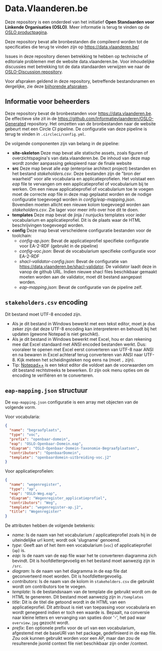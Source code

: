 # Data.Vlaanderen.be

Deze repository is een onderdeel van het initiatief **Open Standaarden voor Linkende Organisaties __(OSLO)__**.
Meer informatie is terug te vinden op de [OSLO productpagina](https://overheid.vlaanderen.be/producten-diensten/OSLO2).

Deze repository bevat alle bronbestanden die compileerd worden tot de specificaties die terug te vinden zijn op https://data.vlaanderen.be/

Issues in deze repository dienen betrekking te hebben op technische of editoriale problemen met de website data.vlaanderen.be. Voor inhoudelijke discussies met betrekking tot de data standaarden verwijzen we naar de [OSLO-Discussion repository](https://github.com/Informatievlaanderen/OSLO-Discussion).

Voor afspraken geldend in deze repository, betreffende bestandsnamen en dergelijke, zie deze [bijhorende afspraken](./CONVENTIONS.md).

## Informatie voor beheerders

Deze repository bevat de bronbestanden voor https://data.vlaanderen.be. De effectieve site zit in de https://github.com/Informatievlaanderen/OSLO-Generated repository.
Het omzetten van de bronbestanden naar de website gebeurt met een Circle CI pipeline. De configuratie van deze pipeline is terug te vinden in `.circleci/config.yml`.

De volgende componenten zijn van belang in de pipeline:

* **site-skeleton**
  Deze map bevat alle statische assets, zoals figuren of overzichtspagina's van data.vlaanderen.be. De inhoud van deze map wordt zonder aanpassing gekopieerd naar de finale website
* **src**
  Deze map bevat alle *eap* (enterprise architect project) bestanden en het bestand *stakeholders.csv*. Deze bestanden zijn de "bron der waarheid" voor alle vocabularia en applicatieprofielen. Het volstaat een *eap* file te vervangen om een applicatieprofiel of vocabularium bij te werken. Om een nieuw applicatieprofiel of vocabularium toe te voegen moet de correcte *eap* file in deze map geplaatst worden en de nodige configuratie toegevoegd worden in *config/eap-mapping.json*. Bovendien moeten allicht een nieuwe kolom toegevoegd worden aan *stakeholders.csv*. Zie lager voor meer info over hoe dit te doen.
* **templates**
  Deze map bevat de jinja / nunjucks templates voor ieder vocabularium en applicatieprofiel. Dit is de plaats waar de HTML beschrijvingen toegevoegd worden.
* **config**
  Deze map bevat verscheidene configuratie bestanden voor de toolchain:
  * *config-ap.json*: Bevat de applicatieprofiel specifieke configuratie voor EA-2-RDF (gebruikt in de pipeline)
  * *config-voc.json*: Bevat de vocabularium specifieke configuratie voor EA-2-RDF
  * *shacl-validator-config.json*: Bevat de configuratie van https://data.vlaanderen.be/shacl-validator. De validator laadt deze in vanop de github URL. Indien nieuwe shacl files beschikbaar gemaakt moeten worden aan de validator, moet dit bestand aangepast worden.
  * *eap-mapping.json*: Bevat de configuratie van de pipeline zelf.

## `stakeholders.csv` encoding
Dit bestand moet UTF-8 encoded zijn.
* Als je dit bestand in Windows bewerkt met een tekst editor, moet je dus zeker zijn dat deze UTF-8 encoding kan interpreteren en behoudt bij het updaten (gewone Notepad is niet geschikt).
* Als je dit bestand in Windows bewerkt met Excel, hou er dan rekening mee dat Excel standaard met ANSI encoded bestanden werkt. Dus: vooraleer te openen met Excel eerst converteren van UTF-8 naar ANSI en na bewaren in Excel achteraf terug converteren van ANSI naar UTF-8. Kijk meteen het scheidingsteken nog eens na (moet `,` zijn).
* Tip: [Notepad++](https://notepad-plus-plus.org/) is een tekst editor die voldoet aan de voorwaarden om dit bestand rechtstreeks te bewerken. Er zijn ook menu opties om de encoding te verifiëren en te converteren.

## `eap-mapping.json` structuur
De `eap-mapping.json` configuratie is een array met objecten van de volgende vorm.
 
Voor vocabularia:
```json
{
  "name": "begraafplaats",
  "type": "voc",
  "prefix": "openbaar-domein",
  "eap": "OSLO-Openbaar-Domein.eap",
  "diagram": "OSLO-Openbaar-Domein-Taxonomie-Begraafplaatsen",
  "contributors": "OpenbaarDomein",
  "template": "openbaardomein-uitbreiding-voc.j2"
}
```

Voor applicatieprofielen:
```json
{
  "name": "wegenregister",
  "type": "ap",
  "eap": "OSLO-Weg.eap",
  "diagram": "Wegenregister_applicatieprofiel",
  "contributors": "Weg",
  "template": "wegenregister-ap.j2",
  "title": "Wegenregister"
}
```


De attributen hebben de volgende betekenis:
* *name*: Is de naam van het vocabularium / applicatieprofiel zoals hij in de uiteindelijke url komt; wordt ook 'slugname' genoemd.
* *type*: Geeft aan of het item een vocabularium (`voc`) of applicatieprofiel (`ap`) is.
* *eap*: Is de naam van de eap file waar het te converteren diagramma zich bevindt. Dit is hoofdlettergevoelig en het bestand moet aanwezig zijn in `/src`.
* *diagram*: Is de naam van het diagramma in de eap file dat geconverteerd moet worden. Dit is hoofdlettergevoelig.
* *contributors*: Is de naam van de kolom in `stakeholders.csv` die gebruikt wordt om contributors toe te voegen.
* *template*: Is de bestandsnaam van de template die gebruikt wordt om de HTML te genereren. Dit bestand moet aanwezig zijn in `/templates`
* *title*: Dit is de titel die getoond wordt in de HTML van een applicatieprofiel. Dit attribuut is niet van toepassing voor vocabularia en wordt genegeerd indien er toch een waarde is. Bepaalt, na conversie naar kleine letters en vervanging van spaties door '-', het pad waar `overview.jpg` gezocht wordt.
* *prefix*: Een optionele prefix voor de url van een vocabularium, afgestemd met de baseURI van het package, gedefinieerd in de eap file. *Zou* ook kunnen gebruikt worden voor een AP, maar dan zou de resulterende jsonld context file niet beschikbaar zijn onder /context.


